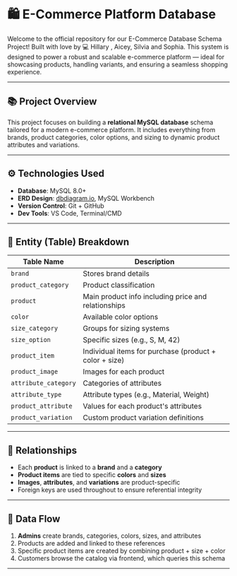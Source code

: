 # 🛍️ E-Commerce Platform Database

Welcome to the official repository for our E-Commerce Database Schema Project! Built with love by 💻 Hillary , Aicey, Silvia and Sophia. This system is designed to power a robust and scalable e-commerce platform — ideal for showcasing products, handling variants, and ensuring a seamless shopping experience.

---

## 📚 Project Overview

This project focuses on building a **relational MySQL database** schema tailored for a modern e-commerce platform. It includes everything from brands, product categories, color options, and sizing to dynamic product attributes and variations.

---

## ⚙️ Technologies Used

- **Database**: MySQL 8.0+
- **ERD Design**: [dbdiagram.io](https://dbdiagram.io), MySQL Workbench
- **Version Control**: Git + GitHub
- **Dev Tools**: VS Code, Terminal/CMD

---

## 🧱 Entity (Table) Breakdown

| Table Name         | Description |
|--------------------|-------------|
| `brand`            | Stores brand details |
| `product_category` | Product classification |
| `product`          | Main product info including price and relationships |
| `color`            | Available color options |
| `size_category`    | Groups for sizing systems |
| `size_option`      | Specific sizes (e.g., S, M, 42) |
| `product_item`     | Individual items for purchase (product + color + size) |
| `product_image`    | Images for each product |
| `attribute_category` | Categories of attributes |
| `attribute_type`   | Attribute types (e.g., Material, Weight) |
| `product_attribute`| Values for each product's attributes |
| `product_variation`| Custom product variation definitions |

---

## 🔗 Relationships

- Each **product** is linked to a **brand** and a **category**
- **Product items** are tied to specific **colors** and **sizes**
- **Images**, **attributes**, and **variations** are product-specific
- Foreign keys are used throughout to ensure referential integrity

---

## 🔄 Data Flow

1. **Admins** create brands, categories, colors, sizes, and attributes
2. Products are added and linked to these references
3. Specific product items are created by combining product + size + color
4. Customers browse the catalog via frontend, which queries this schema

---
